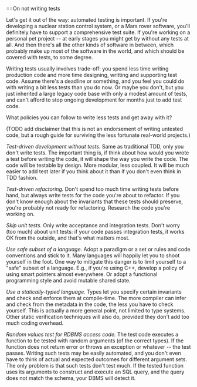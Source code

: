 ==On not writing tests

Let's get it out of the way: automated testing is important.  If you're developing a nuclear station control system, or a Mars rover software, you'll definitely have to support a comprehensive test suite.  If you're working on a personal pet project -- at early stages you might get by without any tests at all.  And then there's all the other kinds of software in between, which probably make up most of the software in the world, and which should be covered with tests, to some degree.

Writing tests usually involves trade-off: you spend less time writing production code and more time designing, writting and supporting test code.  Assume there's a deadline or something, and you feel you could do with writing a bit less tests than you do now. Or maybe you don't, but you just inherited a large legacy code base with only a modest amount of tests, and can't afford to stop ongoing development for months just to add test code. 

What policies you can follow to write less tests and get away with it?

(TODO add disclaimer that this is not an endorsement of writing untested code, but a rough guide for surviving the less fortunate real-world projects.)

*Test-driven development without tests.* Same as traditional TDD, only you don't write tests. The important thing is, if think about how would you wrote a test before writing the code, it will shape the way you write the code. The code will be testable by design. More modular, less coupled.  It will be much easier to add test later if you think about it than if you don't even think in TDD fashion.

*Test-driven refactoring.* Don't spend too much time writing tests before hand, but always write tests for the code you're about to refactor. If you don't know enough about the invariants that these tests should preserve, you're probably not ready for refactoring. Research the code you're working on.

*Skip unit tests.* Only write acceptance and integration tests. Don't worry (too much) about unit tests: if your code passes integration tests, it works OK from the outside, and that's what matters most.

*Use safe subset of a language.* Adopt a paradigm or a set or rules and code conventions and stick to it.  Many languages will happily let you to shoot yourself in the foot. One way to mitigate this danger is to limit yourself to a "safe" subset of a language. E.g., if you're using C++, develop a policy of using smart pointers almost everywhere. Or adopt a functional programming style and avoid mutable shared state. 

*Use a statically-typed language.* Types let you specify certain invariants and check and enforce them at compile-time. The more compiler can infer and check from the metadata in the code, the less you have to check yourself. This is actually a more general point, not limited to type systems. Other static verification techniques will also do, provided they don't add too much coding overhead.

*Random values test for RDBMS access code.* The test code executes a function to be tested with random arguments (of the correct types). If the function does not return error or throws an exception or whatever -- the test passes. Writing such tests may be easily automated, and you don't even have to think of actual and expected outcomes for different argument sets. The only problem is that such tests don't test much. If the tested function uses its arguments to construct and execute an SQL query, and the query does not match the schema, your DBMS will detect it. 
